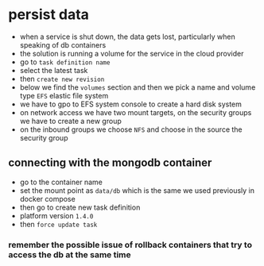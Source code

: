 # persist data

- when a service is shut down, the data gets lost, particularly when speaking of db containers
- the solution is running a volume for the service in the cloud provider
- go to `task definition name`
- select the latest task
- then `create new revision`
- below we find the `volumes` section and then we pick a name and volume type `EFS` elastic file system
- we have to gpo to EFS system console to create a hard disk system
- on network access we have two mount targets, on the security groups we have to create a new group
- on the inbound groups we choose `NFS` and choose in the source the security group

## connecting with the mongodb container

- go to the container name
- set the mount point as `data/db` which is the same we used previously in docker compose
- then go to create new task definition
- platform version `1.4.0`
- then `force update task`

### remember the possible issue of rollback containers that try to access the db at the same time
